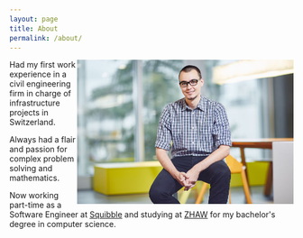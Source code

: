 ```yaml
---
layout: page
title: About
permalink: /about/
---
```


<img style="float: right; height: 256px;" src="https://raw.githubusercontent.com/edualc/edualc.github.io/master/images/claude_lehmann2.jpg" />

Had my first work experience in a civil engineering firm in charge of infrastructure projects in Switzerland.

Always had a flair and passion for complex problem solving and mathematics.

Now working part-time as a Software Engineer at [Squibble](https://squibble.me) and studying at [ZHAW](http://www.zhaw.ch) for my bachelor's degree in computer science.
